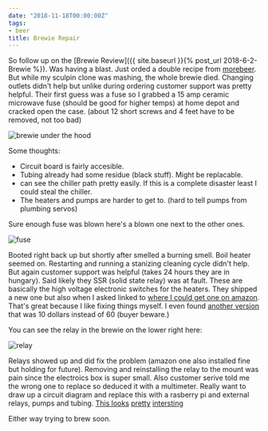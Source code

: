 ```yaml
---
date: "2018-11-18T00:00:00Z"
tags:
- beer
title: Brewie Repair
---
```


So follow up on the [Brewie Review]({{ site.baseurl }}{% post_url 2018-6-2-Brewie %}). Was having a blast. Just orded a double recipe from [morebeer](https://morebeer.com). But while my sculpin clone was mashing, the whole brewie died. Changing outlets didn't help but unlike during ordering customer support was pretty helpful. Their first guess was a fuse so I grabbed a 15 amp ceramic microwave fuse (should be good for higher temps) at home depot and cracked open the case. (about 12 short screws and 4 feet have to be removed, not too bad)

![brewie under the hood](https://images.weserv.nl/?w=650&url=https://pk70ha.dm.files.1drv.com/y4mDUSCLRR9-Wj1mi539ASJ8bDkeaPM9WUKqANL_IF7-bA3vO65d4IfEU7xVd7ZJVNOJSD0zhjKC8k6NTrgIa1T2a5hdMDTlCfA36XnlCNBqU4id9tUMed2OpQqfFj7xNnsK7t58__bvfVopwNEWAkp2C9blC672we7hyUMCP5N6eLoCzOYnB6UJ8KtDGvsn9O59OywtfkRVsr6ST69iHYiOA?width=4032&height=3024&cropmode=none)

Some thoughts:
* Circuit board is fairly accesible.
* Tubing already had some residue (black stuff). Might be replacable.
* can see the chiller path pretty easily. If this is a complete disaster least I could steal the chiller. 
* The heaters and pumps are harder to get to. (hard to tell pumps from plumbing servos)

Sure enough fuse was blown here's a blown one next to the other ones.

![fuse](https://images.weserv.nl/?w=650&url=https://nwev7w.dm.files.1drv.com/y4mPBo8Q8BdILjtsKlMlVuV-J69cNppliqR1Be9ucOraJmorP603lUNoMmoMR9eM0Zx6xd4zGltB_91tn-cyWcvBDkKRy_ga3P1FeeWy0B30uaqgfr7UE3REV72jB6HViBu1n4O53lhDV5nVX0OaG1kgt2pcRW_OXWdCYULpQm_okP_rTIFmxNfzuGHgv1qjkYttX_CkbLBhDilg30yLfaNsg?width=3024&height=4032&cropmode=none)

Booted right back up but shortly after smelled a burning smell. Boil heater seemed on. Restarting and running a stanizing cleaning cycle didn't help. But again customer support was helpful (takes 24 hours they are in hungary). Said likely they SSR (solid state relay) was at fault. These are basically the high voltage electronic switches for the heaters. They shipped a new one but also when I asked linked to [where I could get one on amazon](https://www.amazon.com/Omron-G3NA-220B-DC5-24-Indicator-Phototriac-Isolation/dp/B003B2Z0N6/ref=sr_1_fkmr0_1?ie=UTF8&amp;qid=1542305128&amp;sr=8-1-fkmr0&amp;keywords=20+amp+omron+ssr). That's great because I like fixing things myself. I even found [another version](https://www.amazon.com/gp/product/B074FT4VXB/ref=oh_aui_detailpage_o00_s00?ie=UTF8&psc=1) that was 10 dollars instead of 60 (buyer beware.)

You can see the relay in the brewie on the lower right here:

![relay](https://images.weserv.nl/?w=650&url=https://o9lleg.dm.files.1drv.com/y4mRTSNZLRYP-82IKXuUj8CbQZL9Fo3LXbm0JNg2mhYqs3kC2rZiBMaWsIrM2bWlXYTacUVuPT9UwbMw37Ps7N-3KKIVIrKUlv6qZltLbm-z7wLyQEu3lvp7JIGLCJib_uRoO4Jk-D2s1F1v1gbwAOjJl_g3ljkPOuyHpYDlTiA1gD_f7jdp63wV62cG-VKlB10S3USuBsp_Wxn2vu4SmhVAw?width=4032&height=3024&cropmode=none)


Relays showed up and did fix the problem (amazon one also installed fine but holding for future). Removing and reinstalling the relay to the mount was pain since the electroics box is super small.
Also customer serive told me the wrong one to replace so deduced it with a multimeter. Really want to draw up a circuit diagram and replace this with a rasberry pi and external relays, pumps and tubing.
[This looks](https://www.raspberrypi.org/blog/homebrew-beer-brewing-pi/) [pretty](https://opensource.com/article/17/7/brewing-beer-python-and-raspberry-pi) [intersting](https://web.craftbeerpi.com/) 

Either way trying to brew soon.




